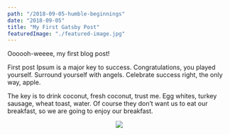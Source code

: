 ```yaml
---
path: "/2018-09-05-humble-beginnings"
date: "2018-09-05"
title: "My First Gatsby Post"
featuredImage: "./featured-image.jpg"
---
```


Oooooh-weeee, my first blog post!

 First post Ipsum is a major key to success. Congratulations, you played yourself. Surround yourself with angels. Celebrate success right, the only way, apple. 
 
 The key is to drink coconut, fresh coconut, trust me. Egg whites, turkey sausage, wheat toast, water. Of course they don’t want us to eat our breakfast, so we are going to enjoy our breakfast.

<div style="display: flex; justify-content: center;">
<img src=https://i.imgur.com/m1ZIJgQ.jpg> 
</div>
